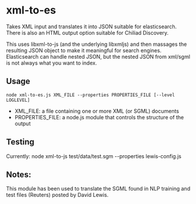 # xml-to-es

Takes XML input and translates it into JSON suitable for elasticsearch. There is also an HTML output option suitable
for Chiliad Discovery.

This uses libxml-to-js (and the underlying libxmljs) and then massages the resulting JSON object to make it
meaningful for search engines. Elasticsearch can handle nested JSON, but the nested JSON from xml/sgml is not
always what you want to index.

## Usage
    node xml-to-es.js XML_FILE --properties PROPERTIES_FILE [--level LOGLEVEL]

  * XML_FILE: a file containing one or more XML (or SGML) documents
  * PROPERTIES_FILE: a node.js module that controls the structure of the output

## Testing

Currently:
    node xml-to-js test/data/test.sgm --properties lewis-config.js

## Notes:

This module has been used to translate the SGML found in NLP training and test files (Reuters) posted by David Lewis.



